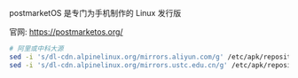 
postmarketOS 是专门为手机制作的 Linux 发行版

官网: https://postmarketos.org/

```sh
# 阿里或中科大源
sed -i 's/dl-cdn.alpinelinux.org/mirrors.aliyun.com/g' /etc/apk/repositories
sed -i 's/dl-cdn.alpinelinux.org/mirrors.ustc.edu.cn/g' /etc/apk/repositories
```
